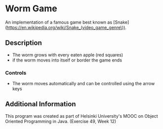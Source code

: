 # Worm Game

An implementation of a famous game best known as [Snake](https://en.wikipedia.org/wiki/Snake_(video_game_genre\)).

## Description
  - The worm grows with every eaten apple (red squares)
  - if the worm moves into itself or border the game ends

### Controls
  - The worm moves automatically and can be controlled using the arrow keys
  

## Additional Information

This program was created as part of Helsinki University's MOOC on Object Oriented Programming in Java. (Exercise 49, Week 12)